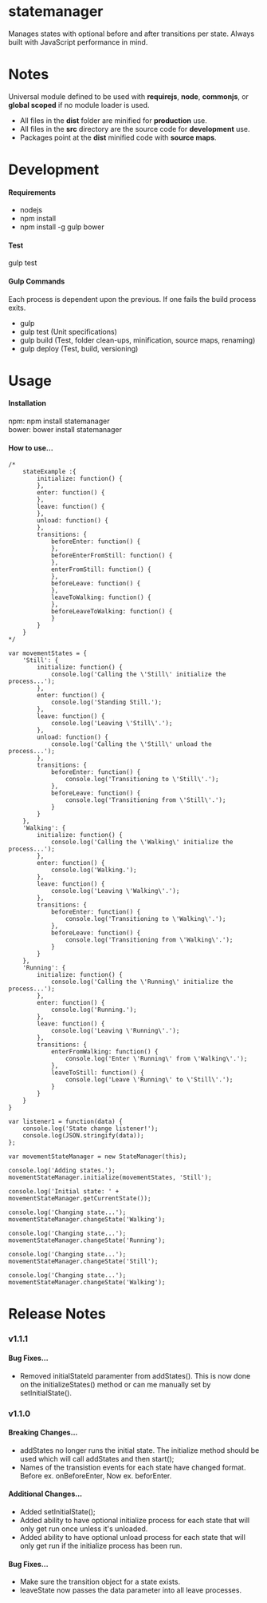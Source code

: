 statemanager
============

Manages states with optional before and after transitions per state. Always built with JavaScript performance in mind.

<h1>Notes</h1>

Universal module defined to be used with <b>requirejs</b>, <b>node</b>, <b>commonjs</b>, or <b>global scoped</b> if no module loader is used.

- All files in the <b>dist</b> folder are minified for <b>production</b> use.
- All files in the <b>src</b> directory are the source code for <b>development</b> use.
- Packages point at the <b>dist</b> minified code with <b>source maps</b>.

<h1>Development</h1>

<h4>Requirements</h4>

- nodejs
- npm install
- npm install -g gulp bower

<h4>Test</h4>

gulp test

<h4>Gulp Commands</h4>

Each process is dependent upon the previous. If one fails the build process exits.

- gulp
- gulp test (Unit specifications)
- gulp build (Test, folder clean-ups, minification, source maps, renaming)
- gulp deploy (Test, build, versioning)

<h1>Usage</h1>

<h4>Installation</h4>

npm: npm install statemanager<br />
bower: bower install statemanager

<h4>How to use...</h4>

    /*
        stateExample :{
            initialize: function() {
            },
            enter: function() {
            },
            leave: function() {
            },
            unload: function() {
            },
            transitions: {
                beforeEnter: function() {
                },
                beforeEnterFromStill: function() {
                },
                enterFromStill: function() {
                },
                beforeLeave: function() {
                },
                leaveToWalking: function() {
                },
                beforeLeaveToWalking: function() {
                }
            }
        }
    */

    var movementStates = {
        'Still': {
            initialize: function() {
                console.log('Calling the \'Still\' initialize the  process...');
            },
            enter: function() {
                console.log('Standing Still.');
            },
            leave: function() {
                console.log('Leaving \'Still\'.');
            },
            unload: function() {
                console.log('Calling the \'Still\' unload the  process...');
            },
            transitions: {
                beforeEnter: function() {
                    console.log('Transitioning to \'Still\'.');
                },
                beforeLeave: function() {
                    console.log('Transitioning from \'Still\'.');
                }
            }
        },
        'Walking': {
            initialize: function() {
                console.log('Calling the \'Walking\' initialize the  process...');
            },
            enter: function() {
                console.log('Walking.');
            },
            leave: function() {
                console.log('Leaving \'Walking\'.');
            },
            transitions: {
                beforeEnter: function() {
                    console.log('Transitioning to \'Walking\'.');
                },
                beforeLeave: function() {
                    console.log('Transitioning from \'Walking\'.');
                }
            }
        },
        'Running': {
            initialize: function() {
                console.log('Calling the \'Running\' initialize the  process...');
            },
            enter: function() {
                console.log('Running.');
            },
            leave: function() {
                console.log('Leaving \'Running\'.');
            },
            transitions: {
                enterFromWalking: function() {
                    console.log('Enter \'Running\' from \'Walking\'.');
                },
                leaveToStill: function() {
                    console.log('Leave \'Running\' to \'Still\'.');
                }
            }
        }
    }

    var listener1 = function(data) {
        console.log('State change listener!');
        console.log(JSON.stringify(data));
    };

    var movementStateManager = new StateManager(this);

    console.log('Adding states.');
    movementStateManager.initialize(movementStates, 'Still');

    console.log('Initial state: ' + movementStateManager.getCurrentState());

    console.log('Changing state...');
    movementStateManager.changeState('Walking');

    console.log('Changing state...');
    movementStateManager.changeState('Running');

    console.log('Changing state...');
    movementStateManager.changeState('Still');

    console.log('Changing state...');
    movementStateManager.changeState('Walking');

<h1>Release Notes</h1>

<h3>v1.1.1</h3>

<h4>Bug Fixes...</h4>

- Removed initialStateId paramenter from addStates(). This is now done on the initializeStates() method or can me manually set by setInitialState().

<h3>v1.1.0</h3>

<h4>Breaking Changes...</h4>

- addStates no longer runs the initial state. The initialize method should be used which will call addStates and then start();
- Names of the transistion events for each state have changed format. Before ex. onBeforeEnter, Now ex. beforEnter.

<h4>Additional Changes...</h4>

- Added setInitialState();
- Added ability to have optional initialize process for each state that will only get run once unless it's unloaded.
- Added ability to have optional unload process for each state that will only get run if the initialize process has been run.

<h4>Bug Fixes...</h4>

 - Make sure the transition object for a state exists.
 - leaveState now passes the data parameter into all leave processes.